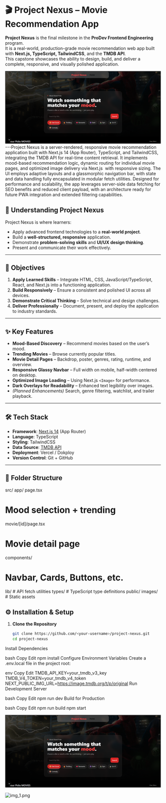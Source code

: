 # 🎬 Project Nexus – Movie Recommendation App

**Project Nexus** is the final milestone in the **ProDev Frontend Engineering** program.  
It is a real-world, production-grade movie recommendation web app built with **Next.js, TypeScript, TailwindCSS**, and the **TMDB API**.  
This capstone showcases the ability to design, build, and deliver a complete, responsive, and visually polished application.

![img.png](img.png)
---Project Nexus is a server-rendered, responsive movie recommendation application built with Next.js 14 (App Router), TypeScript, and TailwindCSS, integrating the TMDB API for real-time content retrieval. It implements mood-based recommendation logic, dynamic routing for individual movie pages, and optimized image delivery via Next.js <Image> with responsive sizing. The UI employs adaptive layouts and a glassmorphic navigation bar, with state and data handling fully encapsulated in modular fetch utilities. Designed for performance and scalability, the app leverages server-side data fetching for SEO benefits and reduced client payload, with an architecture ready for future PWA integration and extended filtering capabilities.

## 📖 Understanding Project Nexus

Project Nexus is where learners:
- Apply advanced frontend technologies to a **real-world project**.
- Build a **well-structured, responsive** application.
- Demonstrate **problem-solving skills** and **UI/UX design thinking**.
- Present and communicate their work effectively.

---

## 🎯 Objectives

1. **Apply Learned Skills** – Integrate HTML, CSS, JavaScript/TypeScript, React, and Next.js into a functioning application.
2. **Build Responsively** – Ensure a consistent and polished UI across all devices.
3. **Demonstrate Critical Thinking** – Solve technical and design challenges.
4. **Deliver Professionally** – Document, present, and deploy the application to industry standards.

---

## ✨ Key Features

- **Mood-Based Discovery** – Recommend movies based on the user’s mood.
- **Trending Movies** – Browse currently popular titles.
- **Movie Detail Pages** – Backdrop, poster, genres, rating, runtime, and overview.
- **Responsive Glassy Navbar** – Full width on mobile, half-width centered on desktop.
- **Optimized Image Loading** – Using Next.js `<Image>` for performance.
- **Dark Overlays for Readability** – Enhanced text legibility over images.
- *(Planned Enhancements)* Search, genre filtering, watchlist, and trailer playback.

---

## 🛠 Tech Stack

- **Framework**: [Next.js 14](https://nextjs.org/) (App Router)
- **Language**: TypeScript
- **Styling**: TailwindCSS
- **Data Source**: [TMDB API](https://developer.themoviedb.org/)
- **Deployment**: Vercel / Dokploy
- **Version Control**: Git + GitHub

---

## 📂 Folder Structure
src/
app/
page.tsx 
# Mood selection + trending
movie/[id]/page.tsx 
# Movie detail page
components/ 
# Navbar, Cards, Buttons, etc.
lib/ # API fetch utilities
types/ # TypeScript type definitions
public/
images/ # Static assets


## ⚙️ Installation & Setup

1. **Clone the Repository**
   ```bash
   git clone https://github.com/<your-username>/project-nexus.git
   cd project-nexus
Install Dependencies

bash
Copy
Edit
npm install
Configure Environment Variables
Create a .env.local file in the project root:

env
Copy
Edit
TMDB_API_KEY=your_tmdb_v3_key
TMDB_V4_TOKEN=your_tmdb_v4_token
NEXT_PUBLIC_IMG_URL=https://image.tmdb.org/t/p/original
Run Development Server

bash
Copy
Edit
npm run dev
Build for Production

bash
Copy
Edit
npm run build
npm start

![img.png](img.png)

![img_1.png](img_1.png)
